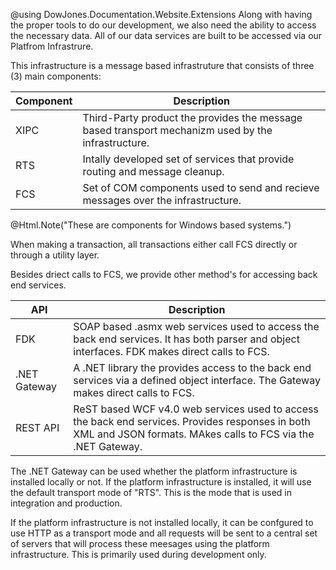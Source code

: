 @using DowJones.Documentation.Website.Extensions
Along with having the proper tools to do our development, we also need the ability to access the necessary data.
All of our data services are built to be accessed via our Platfrom Infrastrure.

This infrastructure is a message based infrastruture that consists of three (3) main components:

Component	| Description																											
------------|-------------------------------------------------------------------------------------------
XIPC		| Third-Party product the provides the message based transport mechanizm used by the infrastructure.
RTS			| Intally developed set of services that provide routing and message cleanup.
FCS			| Set of COM components used to send and recieve messages over the infrastructure.

@Html.Note("These are components for Windows based systems.")			

When making a transaction, all transactions either call FCS directly or through a utility layer.

Besides driect calls to FCS, we provide other method's for accessing back end services.

API				| Description																											
----------------|-------------------------------------------------------------------------------------------
FDK				| SOAP based .asmx web services used to access the back end services. It has both parser and object interfaces. FDK makes direct calls to FCS.
.NET Gateway	| A .NET library the provides access to the back end services via a defined object interface. The Gateway makes direct calls to FCS.
REST API		| ReST based WCF v4.0 web services used to access the back end services. Provides responses in both XML and JSON formats. MAkes calls to FCS via the .NET Gateway.

The .NET Gateway can be used whether the platform infrastructure is installed locally or not. If the platform infrastructure is installed, it will use the default transport mode of "RTS". This is the mode that is used in integration and production.

If the platform infrastructure is not installed locally, it can be confgured to use HTTP as a transport mode and all requests will be sent to a central set of servers that will process these meesages using the platform infrastructure. 
This is primarily used during development only.
